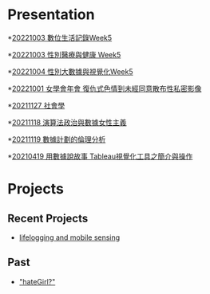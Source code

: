 # Presentation
*[20221003 數位生活記錄Week5](https://docs.google.com/presentation/d/e/2PACX-1vS6XaujaPQYovUTTLwWlmDRE0o5-cNIUK0BEcfPdptDogYorCcXTb8L5q7JdS7eqGN-mDglm8oHckbU/pub?start=false&loop=false&delayms=3000)

*[20221003 性別醫療與健康 Week5]()

*[20221004 性別大數據與視覺化Week5]()

*[20221001 女學會年會 復仇式色情到未經同意散布性私密影像]()

*[20211127 社會學]()

*[20211118 演算法政治與數據女性主義]()

*[20211119 數據計劃的倫理分析]()

*[20210419 用數據說故事 Tableau視覺化工具之簡介與操作]()


# Projects

## Recent Projects
* [lifelogging and mobile sensing]()

## Past
* ["hateGirl?"]()

